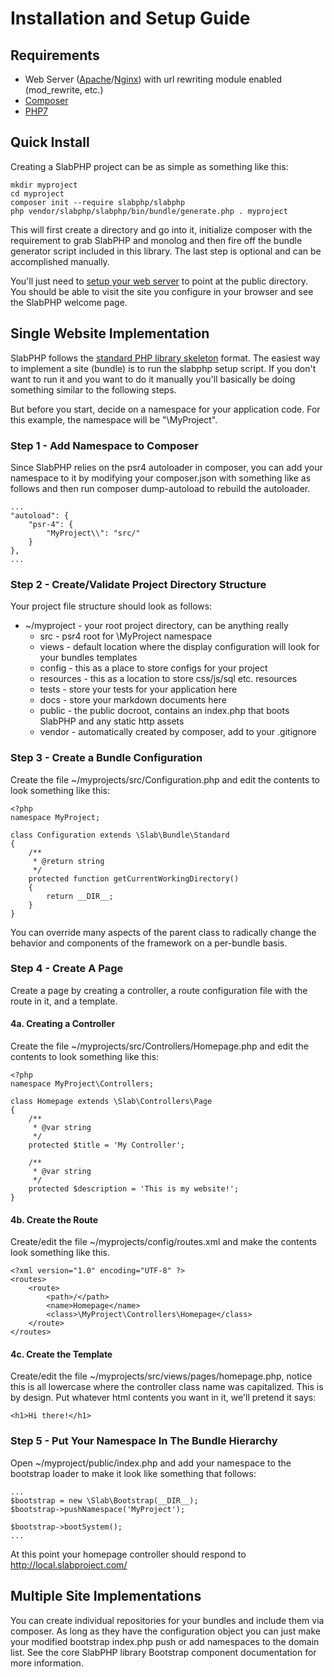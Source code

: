 # Installation and Setup Guide

## Requirements

* Web Server ([Apache](https://httpd.apache.org/)/[Nginx](https://www.nginx.com/)) with url rewriting module enabled (mod_rewrite, etc.)
* [Composer](https://getcomposer.org)
* [PHP7](http://www.php.net/)

## Quick Install

Creating a SlabPHP project can be as simple as something like this:

    mkdir myproject
    cd myproject
    composer init --require slabphp/slabphp
    php vendor/slabphp/slabphp/bin/bundle/generate.php . myproject
    
This will first create a directory and go into it, initialize composer with the requirement to grab SlabPHP and monolog and then fire off the bundle generator script included in this library. The last step is optional and can be accomplished manually.

You'll just need to [setup your web server](server.md) to point at the public directory. You should be able to visit the site you configure in your browser and see the SlabPHP welcome page. 

## Single Website Implementation

SlabPHP follows the [standard PHP library skeleton](https://github.com/php-pds/skeleton) format. The easiest way to implement a site (bundle) is to run the slabphp setup script. If you don't want to run it and you want to do it manually you'll basically be doing something similar to the following steps. 

But before you start, decide on a namespace for your application code. For this example, the namespace will be "\MyProject".

### Step 1 - Add Namespace to Composer

Since SlabPHP relies on the psr4 autoloader in composer, you can add your namespace to it by modifying your composer.json with something like as follows and then run composer dump-autoload to rebuild the autoloader.

    ...
    "autoload": {
        "psr-4": {
            "MyProject\\": "src/"
        }
    },
    ...
    
### Step 2 - Create/Validate Project Directory Structure

Your project file structure should look as follows:

* ~/myproject - your root project directory, can be anything really
    * src - psr4 root for \MyProject namespace
    * views - default location where the display configuration will look for your bundles templates
    * config - this as a place to store configs for your project
    * resources - this as a location to store css/js/sql etc. resources
    * tests - store your tests for your application here
    * docs - store your markdown documents here
    * public - the public docroot, contains an index.php that boots SlabPHP and any static http assets
    * vendor - automatically created by composer, add to your .gitignore

### Step 3 - Create a Bundle Configuration
Create the file ~/myprojects/src/Configuration.php and edit the contents to look something like this:

    <?php
    namespace MyProject;
    
    class Configuration extends \Slab\Bundle\Standard
    {
        /**
         * @return string
         */
        protected function getCurrentWorkingDirectory()
        {
            return __DIR__;
        }
    }
    
You can override many aspects of the parent class to radically change the behavior and components of the framework on a per-bundle basis.

### Step 4 - Create A Page

Create a page by creating a controller, a route configuration file with the route in it, and a template.

#### 4a. Creating a Controller

Create the file ~/myprojects/src/Controllers/Homepage.php and edit the contents to look something like this:

    <?php
    namespace MyProject\Controllers;
    
    class Homepage extends \Slab\Controllers\Page
    {
        /**
         * @var string
         */
        protected $title = 'My Controller';
    
        /**
         * @var string
         */
        protected $description = 'This is my website!';
    }
    
#### 4b. Create the Route

Create/edit the file ~/myprojects/config/routes.xml and make the contents look something like this.

    <?xml version="1.0" encoding="UTF-8" ?>
    <routes>
        <route>
            <path>/</path>
            <name>Homepage</name>
            <class>\MyProject\Controllers\Homepage</class>
        </route>
    </routes>
    
#### 4c. Create the Template
Create/edit the file ~/myprojects/src/views/pages/homepage.php, notice this is all lowercase where the controller class name was capitalized. This is by design. Put whatever html contents you want in it, we'll pretend it says:

    <h1>Hi there!</h1>
    
### Step 5 - Put Your Namespace In The Bundle Hierarchy

Open ~/myproject/public/index.php and add your namespace to the bootstrap loader to make it look like something that follows:

    ...
    $bootstrap = new \Slab\Bootstrap(__DIR__);
    $bootstrap->pushNamespace('MyProject');
    
    $bootstrap->bootSystem();
    ...
    
At this point your homepage controller should respond to http://local.slabproject.com/

## Multiple Site Implementations

You can create individual repositories for your bundles and include them via composer. As long as they have the configuration object you can just make your modified bootstrap index.php push or add namespaces to the domain list. See the core SlabPHP library Bootstrap component documentation for more information.